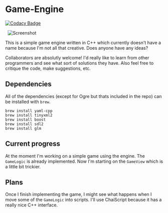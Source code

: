 # Game-Engine

[![Codacy Badge](https://api.codacy.com/project/badge/Grade/dbaa9ac2d6694ed8bdbb0e6dee81d133)](https://www.codacy.com/app/kerndog73/Game-Engine?utm_source=github.com&utm_medium=referral&utm_content=Kerndog73/Game-Engine&utm_campaign=badger)

 
![Screenshot](https://preview.ibb.co/havsWQ/Demo.png)


This is a simple game engine written in C++ which currently doesn't have a name because I'm not all that creative. Does anyone have any ideas? 

Collaborators are absolutly welcome! I'd really like to learn from other programmers and see what sort of solutions they have. Also feel free to critique the code, make suggestions, etc.

## Dependencies

All of the dependencies (except for Ogre but thats included in the repo) can be installed with `brew`.

    brew install yaml-cpp
    brew install tinyxml2
    brew install boost
    brew install sdl2
    brew install glm

## Current progress

At the moment I'm working on a simple game using the engine. The `GameLogic` is already implemented. Now I'm starting on the `GameView` which is a little bit trickier.

## Plans

Once I finish implementing the game, I might see what happens when I move some of the `GameLogic` into scripts. I'll use ChaiScript because it has a really nice C++ interface.
